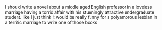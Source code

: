 I should write a novel about a middle aged English professor in a loveless marriage having a torrid affair with his stunningly attractive undergraduate student. like I just think it would be really funny for a polyamorous lesbian in a terrific marriage to write one of those books
